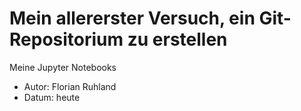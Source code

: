# Mein allererster Versuch, ein Git-Repositorium zu erstellen

Meine Jupyter Notebooks
- Autor: Florian Ruhland
- Datum: heute
